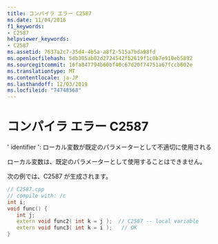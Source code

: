 ```yaml
---
title: コンパイラ エラー C2587
ms.date: 11/04/2016
f1_keywords:
- C2587
helpviewer_keywords:
- C2587
ms.assetid: 7637a2c7-35d4-4b5a-a8f2-515a7bda98fd
ms.openlocfilehash: 5db305ab02d2724542fb2619f1c0b7e910eb5892
ms.sourcegitcommit: 16fa847794b60bf40c67d20f74751a67fccb602e
ms.translationtype: MT
ms.contentlocale: ja-JP
ms.lasthandoff: 12/03/2019
ms.locfileid: "74748568"
---
```

# <a name="compiler-error-c2587"></a>コンパイラ エラー C2587

' identifier ': ローカル変数が既定のパラメーターとして不適切に使用される

ローカル変数は、既定のパラメーターとして使用することはできません。

次の例では、C2587 が生成されます。

```cpp
// C2587.cpp
// compile with: /c
int i;
void func() {
   int j;
   extern void func2( int k = j );  // C2587 -- local variable
   extern void func3( int k = i );   // OK
}
```
